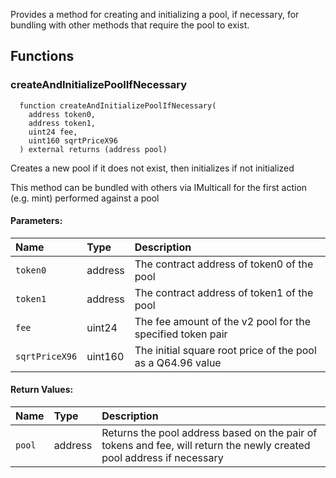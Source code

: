 Provides a method for creating and initializing a pool, if necessary, for bundling with other methods that
require the pool to exist.

## Functions

### createAndInitializePoolIfNecessary

```solidity
  function createAndInitializePoolIfNecessary(
    address token0,
    address token1,
    uint24 fee,
    uint160 sqrtPriceX96
  ) external returns (address pool)
```

Creates a new pool if it does not exist, then initializes if not initialized

This method can be bundled with others via IMulticall for the first action (e.g. mint) performed against a pool

#### Parameters:

| Name           | Type    | Description                                                 |
| :------------- | :------ | :---------------------------------------------------------- |
| `token0`       | address | The contract address of token0 of the pool                  |
| `token1`       | address | The contract address of token1 of the pool                  |
| `fee`          | uint24  | The fee amount of the v2 pool for the specified token pair  |
| `sqrtPriceX96` | uint160 | The initial square root price of the pool as a Q64.96 value |

#### Return Values:

| Name   | Type    | Description                                                                                                           |
| :----- | :------ | :-------------------------------------------------------------------------------------------------------------------- |
| `pool` | address | Returns the pool address based on the pair of tokens and fee, will return the newly created pool address if necessary |
